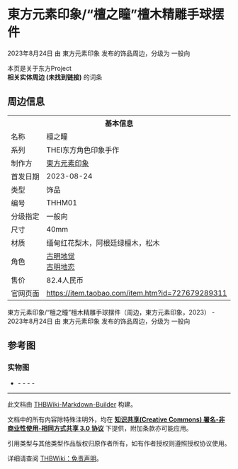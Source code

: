 # 東方元素印象/“檀之瞳”檀木精雕手球摆件

<!-- source html: G:\repos\THBWiki-Markdown-Builder\THBWikiMarkdown\Temp\main\e\ec\ns0%3A%E6%9D%B1%E6%96%B9%E5%85%83%E7%B4%A0%E5%8D%B0%E8%B1%A1%2F%E2%80%9C%E6%AA%80%E4%B9%8B%E7%9E%B3%E2%80%9D%E6%AA%80%E6%9C%A8%E7%B2%BE%E9%9B%95%E6%89%8B%E7%90%83%E6%91%86%E4%BB%B6.html -->

2023年8月24日 由 東方元素印象  发布的饰品周边，分级为 一般向

本页是关于东方Project  
 **相关实体周边 (未找到链接)** 的词条
## 周边信息

<table><tbody><tr><th colspan="2">基本信息</th></tr><tr><td class="label">名称</td><td> 檀之瞳 </td></tr><tr><td class="label">系列</td><td> THEI东方角色印象手作 </td></tr><tr><td class="label">制作方</td><td><a href="./東方元素印象.md" title="東方元素印象">東方元素印象</a></td></tr><tr><td class="label">首发日期</td><td>2023-08-24</td></tr><tr><td class="label">类型</td><td>饰品</td></tr><tr><td class="label">编号</td><td>THHM01</td></tr><tr><td class="label">分级指定</td><td>一般向</td></tr><tr><td class="label">尺寸</td><td>40mm</td></tr><tr><td class="label">材质</td><td>缅甸红花梨木，阿根廷绿檀木，松木</td></tr><tr><td class="label">角色</td><td><a href="./古明地觉.md" title="古明地觉">古明地觉</a><br><a href="./古明地恋.md" title="古明地恋">古明地恋</a></td></tr><tr><td class="label">售价</td><td>82.4人民币</td></tr>
<tr><td class="label">官网页面</td><td><a rel="nofollow" class="external free" href="https://item.taobao.com/item.htm?id=727679289311">https://item.taobao.com/item.htm?id=727679289311</a></td></tr></tbody></table>

東方元素印象/“檀之瞳”檀木精雕手球摆件（周边，東方元素印象，2023） - 2023年8月24日 由 東方元素印象  发布的饰品周边，分级为 一般向
## 参考图
### 实物图
- [](./文件-東方元素印象／“檀之瞳”檀木精雕手球摆件实物图1.jpg.md)- [](./文件-東方元素印象／“檀之瞳”檀木精雕手球摆件实物图2.jpg.md)- [](./文件-東方元素印象／“檀之瞳”檀木精雕手球摆件实物图3.jpg.md)- [](./文件-東方元素印象／“檀之瞳”檀木精雕手球摆件实物图4.jpg.md)- [](./文件-東方元素印象／“檀之瞳”檀木精雕手球摆件实物图5.jpg.md)





---

此文档由 [THBWiki-Markdown-Builder](https://github.com/Delsin-Yu/THBWiki-Markdown-Builder) 构建。

文档中的所有内容除特殊注明外，均在 [**知识共享(Creative Commons) 署名-非商业性使用-相同方式共享 3.0 协议**](https://creativecommons.org/licenses/by-sa/3.0/deed.zh-hans) 下提供，附加条款亦可能应用。

引用类型与其他类型作品版权归原作者所有，如有作者授权则遵照授权协议使用。

详细请查阅 [THBWiki：免责声明](https://thbwiki.cc/THBWiki:%E5%85%8D%E8%B4%A3%E5%A3%B0%E6%98%8E)。

